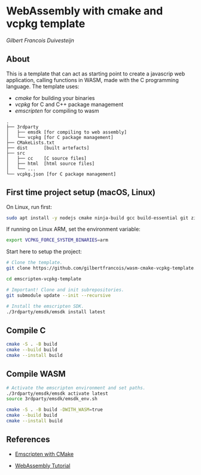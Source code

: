 # WebAssembly with cmake and vcpkg template

_Gilbert Francois Duivesteijn_



## About

This is a template that can act as starting point to create a javascrip web application, calling functions in WASM, made with the C programming language. The template uses:

- *cmake* for building your binaries
- *vcpkg* for C and C++ package management
- *emscripten* for compiling to wasm

```
.
├── 3rdparty
│   ├── emsdk [for compiling to web assembly]
│   └── vcpkg [for C package management]
├── CMakeLists.txt
├── dist      [built artefacts]
├── src
│   ├── cc    [C source files]
│   ├── html  [html source files]
│   └── ...
└── vcpkg.json [for C package management]
```



## First time project setup (macOS, Linux)

On Linux, run first:

```sh
sudo apt install -y nodejs cmake ninja-build gcc build-essential git zip unzip curl
```

If running on Linux ARM, set the environment variable:

```sh
export VCPKG_FORCE_SYSTEM_BINARIES=arm
```



Start here to setup the project:

```sh
# Clone the template.
git clone https://github.com/gilbertfrancois/wasm-cmake-vcpkg-template.git

cd emscripten-vcpkg-template

# Important! Clone and init subrepositories.
git submodule update --init --recursive

# Install the emscripten SDK.
./3rdparty/emsdk/emsdk install latest
```



## Compile C

```sh
cmake -S . -B build
cmake --build build
cmake --install build
```



## Compile WASM

```sh
# Activate the emscripten environment and set paths.
./3rdparty/emsdk/emsdk activate latest
source 3rdparty/emsdk/emsdk_env.sh

cmake -S . -B build -DWITH_WASM=true
cmake --build build
cmake --install build
```



## References

- [Emscripten with CMake](https://stunlock.gg/posts/emscripten_with_cmake/)

- [WebAssembly Tutorial](https://www.youtube.com/playlist?list=PLysLvOneEETPM_YbEyZcJ35_3pSdrj33O)